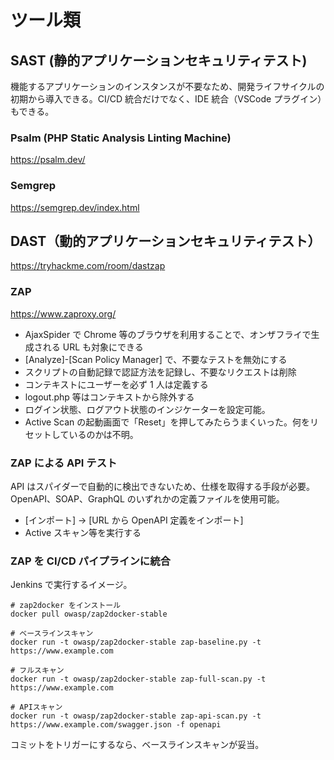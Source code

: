 # ツール類

## SAST (静的アプリケーションセキュリティテスト)

機能するアプリケーションのインスタンスが不要なため、開発ライフサイクルの初期から導入できる。CI/CD 統合だけでなく、IDE 統合（VSCode プラグイン）もできる。

### Psalm (PHP Static Analysis Linting Machine)

https://psalm.dev/

### Semgrep

https://semgrep.dev/index.html

## DAST（動的アプリケーションセキュリティテスト）

https://tryhackme.com/room/dastzap

### ZAP

https://www.zaproxy.org/

- AjaxSpider で Chrome 等のブラウザを利用することで、オンザフライで生成される URL も対象にできる
- [Analyze]-[Scan Policy Manager] で、不要なテストを無効にする
- スクリプトの自動記録で認証方法を記録し、不要なリクエストは削除
- コンテキストにユーザーを必ず 1 人は定義する
- logout.php 等はコンテキストから除外する
- ログイン状態、ログアウト状態のインジケーターを設定可能。
- Active Scan の起動画面で「Reset」を押してみたらうまくいった。何をリセットしているのかは不明。

### ZAP による API テスト

API はスパイダーで自動的に検出できないため、仕様を取得する手段が必要。OpenAPI、SOAP、GraphQL のいずれかの定義ファイルを使用可能。

- [インポート] -> [URL から OpenAPI 定義をインポート]
- Active スキャン等を実行する

### ZAP を CI/CD パイプラインに統合

Jenkins で実行するイメージ。

```shell
# zap2docker をインストール
docker pull owasp/zap2docker-stable

# ベースラインスキャン
docker run -t owasp/zap2docker-stable zap-baseline.py -t https://www.example.com

# フルスキャン
docker run -t owasp/zap2docker-stable zap-full-scan.py -t https://www.example.com

# APIスキャン
docker run -t owasp/zap2docker-stable zap-api-scan.py -t https://www.example.com/swagger.json -f openapi
```

コミットをトリガーにするなら、ベースラインスキャンが妥当。
